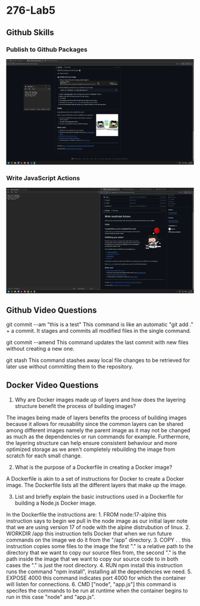 # 276-Lab5

## Github Skills

### Publish to Github Packages

![Publish to Github Packages Completion](publish_completion.png)

### Write JavaScript Actions

![Write JavaScript Actions Completion](js_actions_completion.png)

## Github Video Questions

git commit --am "this is a test"
This command is like an automatic "git add ." + a commit. It stages and commits all modified files in the single command.

git commit --amend
This command updates the last commit with new files without creating a new one.

git stash
This command stashes away local file changes to be retrieved for later use without committing them to the repository.

## Docker Video Questions

1. Why are Docker images made up of layers and how does the layering structure benefit the process of building images?

The images being made of layers benefits the process of building images because it allows for reusability since the common layers can be shared among different images namely the parent image as it may not be changed as much as the dependencies or run commands for example. Furthermore, the layering structure can help ensure consistent behaviour and more optimized storage as we aren't completely rebuilding the image from scratch for each small change.

2. What is the purpose of a Dockerfile in creating a Docker image?

A Dockerfile is akin to a set of instructions for Docker to create a Docker image. The Dockerfile lists all the different layers that make up the image.

3. List and briefly explain the basic instructions used in a Dockerfile for building a Node.js Docker image.

In the Dockerfile the instructions are: 1. FROM node:17-alpine this instruction says to begin we pull in the node image as our initial layer note that we are using version 17 of node with the alpine distrubution of linux. 2. WORKDIR /app this instruction tells Docker that when we run future commands on the image we do it from the "/app" directory. 3. COPY . . this instruction copies some files to the image the first "." is a relative path to the directory that we want to copy our source files from, the second "." is the path inside the image that we want to copy our source code to in both cases the "." is just the root directory. 4. RUN npm install this instruction runs the command "npm install", installing all the dependencies we need. 5. EXPOSE 4000 this command indicates port 4000 for which the container will listen for connections. 6. CMD ["node", "app.js"] this command is specifes the commands to be run at runtime when the container begins to run in this case "node" and "app.js".